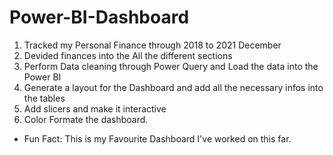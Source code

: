 # Power-BI-Dashboard

1) Tracked my Personal Finance through 2018 to 2021 December
2) Devided finances into the All the different sections
3) Perform Data cleaning through Power Query and Load the data into the Power BI
4) Generate a layout for the Dashboard and add all the necessary infos into the tables
5) Add slicers and make it interactive
6) Color Formate the dashboard.
- Fun Fact: This is my Favourite Dashboard I've worked on this far.
